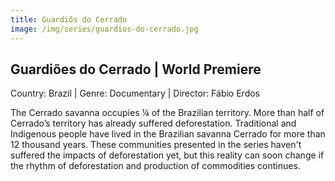 ```yaml
---
title: Guardiõs do Cerrado
image: /img/series/guardios-do-cerrado.jpg
---
```

## Guardiões do Cerrado | World Premiere
Country: Brazil | Genre: Documentary | Director: Fábio Erdos

The Cerrado savanna occupies ¼ of the Brazilian territory. More than half of Cerrado’s territory has already suffered deforestation. Traditional and Indigenous people have lived in the Brazilian savanna Cerrado for more than 12 thousand years. These communities presented in the series haven't suffered the impacts of deforestation yet, but this reality can soon change if the rhythm of deforestation and production of commodities continues.
